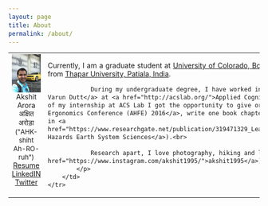 ```yaml
---
layout: page
title: About
permalink: /about/
---
```

<table cellpadding="5">
	<tr >
		<td style="vertical-align:top;text-align:center;" >
			<img src="/akshit.JPG" width="1000" style="float:right">
			Akshit Arora<br>
			अक्षित अरोड़ा <br>
			<font size="-1">("AHK-shiht Ah-RO-ruh")</font><br>
			<a href="/akshit_cv.pdf">Resume</a><br>
			<a href="https://www.linkedin.com/in/akshitarora1995/">LinkedIN</a><br>
			<a href="https://twitter.com/AkshitArora1995">Twitter</a><br>
		</td>
		<td>
			<p align="justify">
				Currently, I am a graduate student at <a href="http://www.colorado.edu/">University of Colorado, Boulder</a>. My main research interests are Deep Learning, Data Science, Artificial Intelligence and Natural Language Processing. I did my bachelors from <a href="http://www.thapar.edu/">Thapar University, Patiala, India</a>.<br>

				During my undergraduate degree, I have worked in the area of Cognitive Science and Augmented Reality under the supervision of <a href="https://faculty.iitmandi.ac.in/~varun/">Dr. Varun Dutt</a> at <a href="http://acslab.org/">Applied Cognitive Science Laboratory (ACS Lab)</a>, <a href="http://iitmandi.ac.in/">Indian Institute of Technology (IIT), Mandi</a>. As a result of my internship at ACS Lab I got the opportunity to give oral presentations of 3 research papers at <a href="http://ahfe2016.org/">7th International Conference on Applied Human Factors and Ergonomics Conference (AHFE) 2016</a>, write one book chapter (published in <a href="https://link.springer.com/chapter/10.1007/978-3-319-41627-4_21">Springer</a>) and a journal paper (published in <a href="https://www.researchgate.net/publication/319471329_Learning_in_an_Interactive_Simulation_Tool_against_Landslide_Risks_The_Role_of_Amount_and_Availability_of_Experiential_Feedback">Natural Hazards Earth System Sciences</a>).<br>

				Research apart, I love photography, hiking and listening to music. And I am always looking out for opportunities to travel. I regularly update my instagram (<a href="https://www.instagram.com/akshit1995/">akshit1995</a>) and 500px (<a href="https://500px.com/akshitarora">akshitarora</a>) profiles.
			</p>
		</td>
	</tr>
</table>